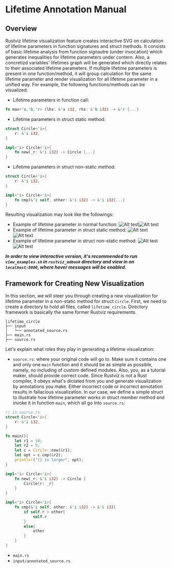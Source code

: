 # Lifetime Annotation Manual
## Overview
Rustviz lifetime visualization feature creates interactive SVG on calculation of lifetime parameters in function signatures and struct methods. It consists of basic lifetime analysis from function signautre (under invocation) which generates inequalities for lifetime parameters under contern. Also, a concretizd variables' lifetimes graph will be generated which directly relates to their associated lifetime parameters. If multiple lifetime parameters is present in one function/method, it will group calculation for the same lifetime parameter and render visualization for all lifetime parameter in a unified way. For example, the following functions/methods can be visualized:
+ Lifetime parameters in function call:
```rust
fn max<'a,'b,'r> (lhs: &'a i32, rhs: &'b i32) -> &'r {...}
```
+ Lifetime parameters in struct static method:
```rust
struct Circle<'i>{
    r: &'i i32,
}

impl<'i> Circle<'i>{
    fn new(_r: &'i i32) -> Circle {...}
}

```
+ Lifetime parameters in struct non-static method:
```rust
struct Circle<'i>{
    r: &'i i32,
}

impl<'i> Circle<'i>{
    fn cmp(&'i self, other: &'i i32) -> &'i i32{...}
}
```
Resulting visualization may look like the followings:
+ Example of lifetime parameter in normal function:
![Alt test](src/examples/lifetime_func_max/vis_code.svg)![Alt test](src/examples/lifetime_func_max/vis_timeline.svg)
+ Example of lifetime parameter in struct static method:
![Alt text](src/examples/lifetime_rustbook/vis_code.svg )![Alt text](src/examples/lifetime_rustbook/vis_timeline.svg)     
+ Example of lifetime parameter in struct non-static method:
![Alt test](src/examples/lifetime_circle/vis_code.svg)![Alt test](src/examples/lifetime_circle/vis_timeline.svg)

***In order to view interactive version, it's recommended to run `view_examples.sh` in `rustviz_mdbook` directory and view in on `localhost:8000`, where hover messages will be enabled.***

## Framework for Creating New Visualization
In this section, we will steer you through creating a new visualization for lifetime parameter in a non-static method for struct `Circle`. First, we need to create a directory to hold all files, called `lifetime_circle`.
Directory framework is basically the same former Rustviz requirements.
```shell
lifetime_circle
├── input
│   └── annotated_source.rs
├── main.rs
├── source.rs
```
Let's explain what roles they play in generating a lifetime visualization:
+ `source.rs`: where your original code will go to. Make sure it contains one and only one `main` function and it should be as simple as possible, namely, no including of custom defined modules. Also, you, as a tutorial maker, should provide correct code. Since Rustviz is not a Rust compiler, it obeys what's dictated from you and generate visualization by annotations you make. Either incorrect code or incorrect annotation results in fallacious visualization. In our case, we define a simple struct to illustrate how lifetime parameter works in struct member method and invoke it in function `main`, which all go into `source.rs`:
```rust
// in source.rs
struct Circle<'i>{
    r: &'i i32,
}

fn main(){
    let r1 = 10;
    let r2 = 9;
    let c = Circle::new(&r1);
    let opt = c.cmp(&r2);
    println!("{} is larger", opt);
}

impl<'i> Circle<'i>{
    fn new(_r: &'i i32) -> Circle {
        Circle{r: _r}
    }
}

impl<'i> Circle<'i>{
    fn cmp(&'i self, other: &'i i32) -> &'i i32{
        if self.r > other{
            self.r
        }
        else{
            other
        }
    }
}
```
+ `main.rs`
+ `input/annotated_source.rs`
